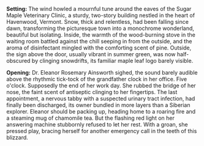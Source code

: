 **Setting:** The wind howled a mournful tune around the eaves of the Sugar Maple Veterinary Clinic, a sturdy, two-story building nestled in the heart of Havenwood, Vermont. Snow, thick and relentless, had been falling since dawn, transforming the picturesque town into a monochrome wonderland, beautiful but isolating. Inside, the warmth of the wood-burning stove in the waiting room battled against the chill seeping in from the outside, and the aroma of disinfectant mingled with the comforting scent of pine. Outside, the sign above the door, usually vibrant in summer green, was now half-obscured by clinging snowdrifts, its familiar maple leaf logo barely visible.

**Opening:** Dr. Eleanor Rosemary Ainsworth sighed, the sound barely audible above the rhythmic tick-tock of the grandfather clock in her office. Five o'clock. Supposedly the end of her work day. She rubbed the bridge of her nose, the faint scent of antiseptic clinging to her fingertips. The last appointment, a nervous tabby with a suspected urinary tract infection, had finally been discharged, its owner bundled in more layers than a Siberian explorer. Eleanor should be packing up, heading home to a roaring fire and a steaming mug of chamomile tea. But the flashing red light on her answering machine stubbornly refused to let her rest. With a groan, she pressed play, bracing herself for another emergency call in the teeth of this blizzard.
